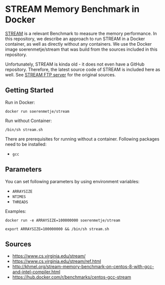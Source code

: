 # STREAM Memory Benchmark in Docker

[STREAM](https://www.cs.virginia.edu/stream/) is a relevant Benchmark to measure the memory performance.
In this repository, we describe an approach to run STREAM in a Docker container, as well as directly without any containers.
We use the Docker image soerenmetje/stream that was build from the sources included in this repository.

Unfortunately, STREAM is kinda old - it does not even have a GitHub repository. 
Therefore, the latest source code of STREAM is included here as well. See [STREAM FTP server](https://www.cs.virginia.edu/stream/FTP/Code/) for the original sources.

## Getting Started
Run in Docker:
```shell
docker run soerenmetje/stream
```

Run without Container:

```shell
/bin/sh stream.sh
```
There are prerequisites for running without a container.
Following packages need to be installed:
- `gcc`


## Parameters
You can set following parameters by using environment variables:
 - `ARRAYSIZE`
 - `NTIMES`
 - `THREADS`

Examples:

```shell
docker run -e ARRAYSIZE=100000000 soerenmetje/stream
```

```shell
export ARRAYSIZE=100000000 && /bin/sh stream.sh
```


## Sources
- https://www.cs.virginia.edu/stream/
- https://www.cs.virginia.edu/stream/ref.html
- http://khmel.org/stream-memory-benchmark-on-centos-8-with-gcc-and-intel-compiler.html
- https://hub.docker.com/r/benchmarks/centos-gcc-stream